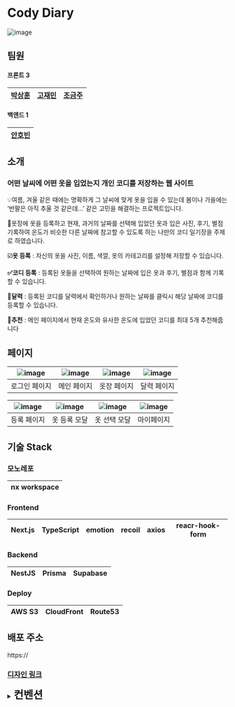 
# Cody Diary
![image](https://user-images.githubusercontent.com/76721795/220651686-814974e6-e0d0-4b9d-a5b6-2dbd8b35e4b5.png)


## 팀원

#### 프론트 3
|[박상훈](https://github.com/bigyou98)|[고재민](https://github.com/KoJaem)|[조금주](https://github.com/JoGeumJu)|
|--|--|--|
#### 백엔드 1
|[안호빈](https://github.com/pdom0327)|
|--|

## 소개

### 어떤 날씨에 어떤 옷을 입었는지 개인 코디를 저장하는 웹 사이트
💡여름, 겨울 같은 때에는 명확하게 그 날씨에 맞게 옷을 입을 수 있는데 봄이나 가을에는 ‘반팔은 아직 추울 것 같은데…’ 같은 고민을 해결하는 프로젝트입니다.

🔖옷장에 옷을 등록하고 현재, 과거의 날짜를 선택해 입었던 옷과 입은 사진, 후기, 별점 기록하여 온도가 비슷한 다른 날짜에 참고할 수 있도록 하는 나만의 코디 일기장을 주제로 하였습니다.

☑️**옷 등록** : 자신의 옷을 사진, 이름, 색깔, 옷의 카테고리를 설정해 저장할 수 있습니다.

**✅코디 등록** : 등록된 옷들을 선택하여 원하는 날짜에 입은 옷과 후기, 별점과 함께 기록할 수 있습니다.

**📅달력** : 등록된 코디를 달력에서 확인하거나 원하는 날짜를 클릭시 해당 날짜에 코디를 등록할 수 있습니다.

🧷**추천** : 메인 페이지에서 현재 온도와 유사한 온도에 입었던 코디를 최대 5개 추천해줍니다

## 페이지
|![image](https://user-images.githubusercontent.com/76721795/220651686-814974e6-e0d0-4b9d-a5b6-2dbd8b35e4b5.png)|![image](https://user-images.githubusercontent.com/76721795/221109591-abf99a5b-4087-4c4a-bf23-3c032cf068e0.png)|![image](https://user-images.githubusercontent.com/76721795/221109688-eb45fb2a-7eec-421a-9ef1-8a64a7e9fb86.png)|![image](https://user-images.githubusercontent.com/76721795/220667393-475061ba-2278-4124-a708-33ba853c77e2.png)|
|--|--|--|--|
|로그인 페이지| 메인 페이지|옷장 페이지|달력 페이지|



![image](https://user-images.githubusercontent.com/76721795/221112245-22e4bea3-221e-4775-ac58-76a40be34c76.png)|![image](https://user-images.githubusercontent.com/76721795/220668557-cc0cd731-e388-4101-ad4b-75425e68296f.png)| ![image](https://user-images.githubusercontent.com/76721795/221109634-8805dbc9-6288-4d0c-8267-5a81df669684.png)|![image](https://user-images.githubusercontent.com/76721795/220667075-b96203e9-b48c-40be-8fbf-01b511a52b5c.png)|
|--|--|--|--|
|등록 페이지|옷 등록 모달|옷 선택 모달|마이페이지|




## 기술 Stack

### 모노레포
|nx workspace|
|--|

### Frontend

|Next.js|TypeScript|emotion|recoil|axios|reacr-hook-form|
|--|--| --|--|--|--|


### Backend
|NestJS|Prisma|Supabase|
|--|--|--|

### Deploy
|AWS S3| CloudFront | Route53|
|--|--|--|



## 배포 주소
https://

### [디자인 링크](https://www.figma.com/file/vHHDUX67632FUGP1KHXone/%EB%82%A0%EC%94%A8%EB%B3%84-%EC%98%B7%EC%B0%A8%EB%A6%BC?node-id=2:4&t=BQDGcnMIj2J0r7TV-1)

<details>

<summary><span  style='font-size : 24px;font-weight:bold'>컨벤션</span></summary>

<div  markdown="1">

  

<h4>코드 작성 컨벤션</h4>

<li>camelCase 사용하기</li>

<li>텍스트를 작성할 때는 TypoGraphy 컴포넌트를 사용합니다.</li>

<li>텍스트 사이즈, 폰트 일관화를 위해서

항상 page컴포넌트에서는 최상단에 LayoutContainer를 선언해주세요</li>

  

<h4>커밋 컨벤션</h4>

  

```jsx
[#118] Feat
상세페이지에 무한스크롤 추가
```

  

- Feat : 새로운 기능 추가

- Update : 코드 수정

- Remove : 코드 삭제

- Fix : 버그 수정

- Docs : 문서 수정

- Style : 코드 포맷팅, 세미콜론 누락, 코드 변경이 없는 경우

- Refactor : 코드 리펙토링

- Test : 테스트 코드, 리펙토링 테스트 코드 추가

</div>

</details>
